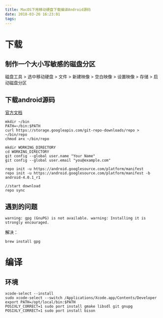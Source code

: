 ```yaml
---
title: MacOS下用移动硬盘下载编译Android源码
date: 2018-03-26 16:23:01
tags:
---
```


# 下载
## 制作一个大小写敏感的磁盘分区
磁盘工具 > 选中移动硬盘 > 文件 > 新建映像 > 空白映像 > 设置映像 > 存储 > 启动磁盘分区

## 下载android源码
[官方文档](https://source.android.com/source/downloading)
```
mkdir ~/bin
PATH=~/bin:$PATH
curl https://storage.googleapis.com/git-repo-downloads/repo > ~/bin/repo
chmod a+x ~/bin/repo

mkdir WORKING_DIRECTORY
cd WORKING_DIRECTORY
git config --global user.name "Your Name"
git config --global user.email "you@example.com"

repo init -u https://android.googlesource.com/platform/manifest
repo init -u https://android.googlesource.com/platform/manifest -b android-4.0.1_r1

//start download
repo sync
```

## 遇到的问题
```
warning: gpg (GnuPG) is not available. warning: Installing it is strongly encouraged.
```
解决：
```
brew install gpg
```
# 编译

## 环境
```
xcode-select --install
sudo xcode-select --switch /Applications/Xcode.app/Contents/Developer
export PATH=/opt/local/bin:$PATH
POSIXLY_CORRECT=1 sudo port install gmake libsdl git gnupg
POSIXLY_CORRECT=1 sudo port install bison

```